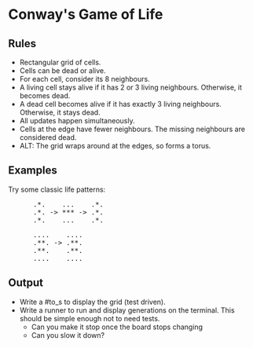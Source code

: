 # Conway's Game of Life

## Rules

- Rectangular grid of cells.
- Cells can be dead or alive.
- For each cell, consider its 8 neighbours.
- A living cell stays alive if it has 2 or 3 living neighbours.
  Otherwise, it becomes dead.
- A dead cell becomes alive if it has exactly 3 living neighbours. Otherwise,
  it stays dead.
- All updates happen simultaneously.
- Cells at the edge have fewer neighbours. The missing neighbours are
  considered dead.
- ALT: The grid wraps around at the edges, so forms a torus.

## Examples

Try some classic life patterns:

<pre>
      .*.    ...    .*.
      .*. -> *** -> .*.
      .*.    ...    .*.
</pre>

<pre>
      ....    ....
      .**. -> .**.
      .**.    .**.
      ....    ....
</pre>

## Output

- Write a #to_s to display the grid (test driven).
- Write a runner to run and display generations on the terminal. This should be
  simple enough not to need tests.
  - Can you make it stop once the board stops changing
  - Can you slow it down?
